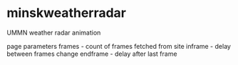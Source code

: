 # minskweatherradar
UMMN weather radar animation

page parameters
frames - count of frames fetched from site
inframe - delay between frames change
endframe - delay after last frame
